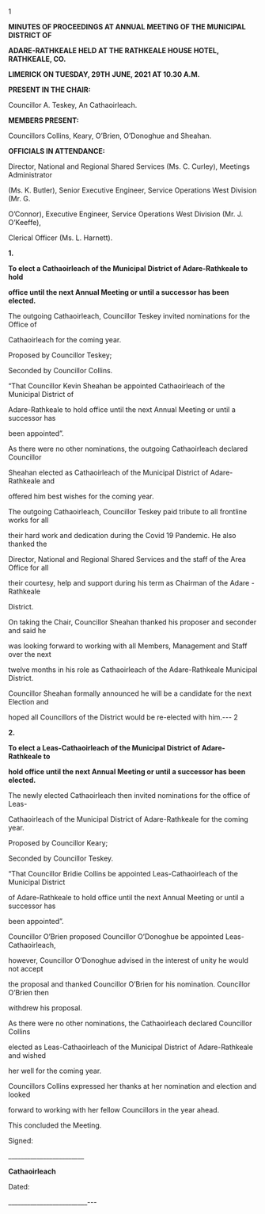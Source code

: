 1

**MINUTES OF PROCEEDINGS AT ANNUAL MEETING OF THE MUNICIPAL DISTRICT OF**

**ADARE-RATHKEALE HELD AT THE RATHKEALE HOUSE HOTEL, RATHKEALE, CO.**

**LIMERICK ON TUESDAY, 29TH** **JUNE, 2021 AT 10.30 A.M.**

**PRESENT IN THE CHAIR:**

Councillor A. Teskey, An Cathaoirleach.

**MEMBERS PRESENT:**

Councillors Collins, Keary, O’Brien, O’Donoghue and Sheahan.

**OFFICIALS IN ATTENDANCE:**

Director, National and Regional Shared Services (Ms. C. Curley), Meetings Administrator

(Ms. K. Butler), Senior Executive Engineer, Service Operations West Division (Mr. G.

O’Connor), Executive Engineer, Service Operations West Division (Mr. J. O’Keeffe),

Clerical Officer (Ms. L. Harnett).

**1.**

**To elect a Cathaoirleach of the Municipal District of Adare-Rathkeale to hold**

**office until the next Annual Meeting or until a successor has been elected.**

The outgoing Cathaoirleach, Councillor Teskey invited nominations for the Office of

Cathaoirleach for the coming year.

Proposed by Councillor Teskey;

Seconded by Councillor Collins.

“That Councillor Kevin Sheahan be appointed Cathaoirleach of the Municipal District of

Adare-Rathkeale to hold office until the next Annual Meeting or until a successor has

been appointed”.

As there were no other nominations, the outgoing Cathaoirleach declared Councillor

Sheahan elected as Cathaoirleach of the Municipal District of Adare-Rathkeale and

offered him best wishes for the coming year.

The outgoing Cathaoirleach, Councillor Teskey paid tribute to all frontline works for all

their hard work and dedication during the Covid 19 Pandemic. He also thanked the

Director, National and Regional Shared Services and the staff of the Area Office for all

their courtesy, help and support during his term as Chairman of the Adare - Rathkeale

District.

On taking the Chair, Councillor Sheahan thanked his proposer and seconder and said he

was looking forward to working with all Members, Management and Staff over the next

twelve months in his role as Cathaoirleach of the Adare-Rathkeale Municipal District.

Councillor Sheahan formally announced he will be a candidate for the next Election and

hoped all Councillors of the District would be re-elected with him.---
2

**2.**

**To elect a Leas-Cathaoirleach of the Municipal District of Adare-Rathkeale to**

**hold office until the next Annual Meeting or until a successor has been elected.**

The newly elected Cathaoirleach then invited nominations for the office of Leas-

Cathaoirleach of the Municipal District of Adare-Rathkeale for the coming year.

Proposed by Councillor Keary;

Seconded by Councillor Teskey.

“That Councillor Bridie Collins be appointed Leas-Cathaoirleach of the Municipal District

of Adare-Rathkeale to hold office until the next Annual Meeting or until a successor has

been appointed”.

Councillor O’Brien proposed Councillor O’Donoghue be appointed Leas-Cathaoirleach,

however, Councillor O’Donoghue advised in the interest of unity he would not accept

the proposal and thanked Councillor O’Brien for his nomination. Councillor O’Brien then

withdrew his proposal.

As there were no other nominations, the Cathaoirleach declared Councillor Collins

elected as Leas-Cathaoirleach of the Municipal District of Adare-Rathkeale and wished

her well for the coming year.

Councillors Collins expressed her thanks at her nomination and election and looked

forward to working with her fellow Councillors in the year ahead.

This concluded the Meeting.

Signed:

\_\_\_\_\_\_\_\_\_\_\_\_\_\_\_\_\_\_\_\_\_\_\_\_

**Cathaoirleach**

Dated:

\_\_\_\_\_\_\_\_\_\_\_\_\_\_\_\_\_\_\_\_\_\_\_\_\_---
